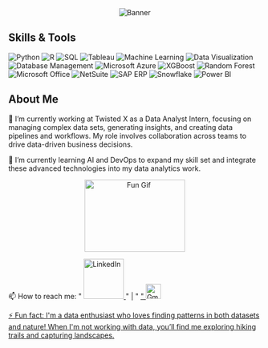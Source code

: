 <div align="center">
  <img src="https://github.com/madhu-0912/madhu-0912/blob/main/Images/I%E2%80%99m%20Madhu.png" alt="Banner" style="max-width: 100%;">
</div>
 
 ## Skills & Tools

![Python](https://img.shields.io/badge/Python-3776AB?style=flat-square&logo=python&logoColor=white)
![R](https://img.shields.io/badge/R-276DC3?style=flat-square&logo=r&logoColor=white)
![SQL](https://img.shields.io/badge/SQL-4479A1?style=flat-square&logo=sql&logoColor=white)
![Tableau](https://img.shields.io/badge/Tableau-E97627?style=flat-square&logo=tableau&logoColor=white)
![Machine Learning](https://img.shields.io/badge/Machine%20Learning-655ced?style=flat-square&logo=ai&logoColor=white)
![Data Visualization](https://img.shields.io/badge/Data%20Visualization-FF6F00?style=flat-square&logo=datavisualization&logoColor=white)
![Database Management](https://img.shields.io/badge/Database%20Management-003B57?style=flat-square&logo=databasemanagement&logoColor=white)
![Microsoft Azure](https://img.shields.io/badge/Microsoft%20Azure-0089D6?style=flat-square&logo=microsoftazure&logoColor=white)
![XGBoost](https://img.shields.io/badge/XGBoost-29A0B1?style=flat-square&logo=xgboost&logoColor=white)
![Random Forest](https://img.shields.io/badge/Random%20Forest-4CAf50?style=flat-square&logo=randomforest&logoColor=white)
![Microsoft Office](https://img.shields.io/badge/Microsoft%20Office-D83B01?style=flat-square&logo=microsoftoffice&logoColor=white)
![NetSuite](https://img.shields.io/badge/NetSuite-29A0B1?style=flat-square&logo=oracle&logoColor=white)
![SAP ERP](https://img.shields.io/badge/SAP%20ERP-0FAAFF?style=flat-square&logo=sap&logoColor=white)
![Snowflake](https://img.shields.io/badge/Snowflake-75AADB?style=flat-square&logo=snowflake&logoColor=white)
![Power BI](https://img.shields.io/badge/Power%20BI-F2C811?style=flat-square&logo=powerbi&logoColor=black)


## About Me
🔭 I’m currently working at Twisted X as a Data Analyst Intern, focusing on managing complex data sets, generating insights, and creating data pipelines and workflows. My role involves collaboration across teams to drive data-driven business decisions.

🌱 I’m currently learning AI and DevOps to expand my skill set and integrate these advanced technologies into my data analytics work.
<div align="center">
  <img src="https://media0.giphy.com/media/v1.Y2lkPTc5MGI3NjExZTBreW9pYzIwMnc5eGg1djdxMXlrMDV1MGJyN28zdno3cWUzMG5ibCZlcD12MV9pbnRlcm5hbF9naWZfYnlfaWQmY3Q9Zw/xT9C25UNTwfZuk85WP/giphy.webp" alt="Fun Gif" width="200" height="144">
</div>


📫 How to reach me: " [<a href="https://www.linkedin.com/in/madhu-sudhan-reddy-puppala/">
  <img src="https://upload.wikimedia.org/wikipedia/commons/thumb/a/aa/LinkedIn_2021.svg/200px-LinkedIn_2021.svg.png" width="80" alt="LinkedIn">
</a>
](https://www.linkedin.com/in/madhu-sudhan-reddy-puppala/) "
       | " <a href="mailto:msrpuppala@gmail.com"> "
  <img src="https://upload.wikimedia.org/wikipedia/commons/thumb/7/7e/Gmail_icon_%282020%29.svg/100px-Gmail_icon_%282020%29.svg.png" width="30" alt="Gmail">

⚡ Fun fact: I'm a data enthusiast who loves finding patterns in both datasets and nature! When I'm not working with data, you’ll find me exploring hiking trails and capturing landscapes.
<!--
- 👯 I’m looking to collaborate on ...
- 🤔 I’m looking for help with ...
- 💬 Ask me about ...
- 📫 How to reach me: ...
- 😄 Pronouns: ...
- ⚡ Fun fact: ...
-->
